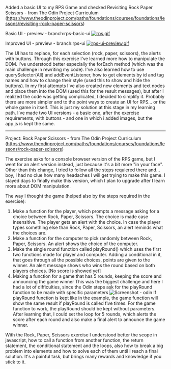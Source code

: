 Added a basic UI to my RPS Game and checked Revisiting Rock Paper Scissors - from The Odin Project Curriculum (https://www.theodinproject.com/paths/foundations/courses/foundations/lessons/revisiting-rock-paper-scissors)


Basic UI - preview - branch:rps-basic-ui
[![rps.gif](https://i.postimg.cc/VLH8Wj4P/rps.gif)](https://postimg.cc/6yRg94DM)


Improved UI - preview - branch:rps-ui
[![rps-ui-preview.gif](https://i.postimg.cc/mkP4FwJD/rps-ui-preview.gif)](https://postimg.cc/1V12kp9h)


The UI has to replace, for each selection (rock, paper, scissors), the alerts with buttons. 
Through this exercise I've learned more how to manipulate the DOM. I've understood better especially the forEach
method (which was the main challenge in rewriting my code). I've also learned how to use querySelector(All) and addEventListener, how to
get elements by id and tag names and how to change their style (used this to show and hide the buttons). 
In my first attempts I've also created new elements and text nodes and place them into the DOM (used this for the result messages), but after I realized the code was getting complicated, I decided to simplify it. 
Probably there are more simpler and to the point ways to create an UI for RPS... or the whole game in itself. 
This is just my solution at this stage in my learning path. 
I've made two UI versions - a basic one, after the exercise requirements, with buttons - and one in which i added images, but the app.js is kept the same. 


----------------------------------------------------------------------------------------------------------------------

Project: Rock Paper Scissors - from The Odin Project Curriculum (https://www.theodinproject.com/paths/foundations/courses/foundations/lessons/rock-paper-scissors)


The exercise asks for a console browser version of the RPS game, but I went for an alert version instead, just because it's a bit more "in your face". Other than this change, I tried to follow all the steps requiered there and... boy, I had no clue how many headaches I will get trying to make this game. I stayed days to finally make this version, which I plan to upgrade after I learn more about DOM manipulation. 

The way I thought the game (helped also by the steps required in the exercise):
1. Make a function for the player, which prompts a message asking for a choice between Rock, Paper, Scissors. The choice is made case insensitive. The player gets an alert with the choice. In case the player types something else than Rock, Paper, Scissors, an alert reminds what the choices are. 
2. Make a function for the computer to pick randomly between Rock, Paper, Scissors. An alert shows the choice of the computer.
3. Make the single round function called playRound() which uses the first two functions made for player and computer. Adding a conditional in it, that goes through all the possible choices, points are given to the winner. An alert message shows who wins the round based on both players choices. [No score is showed yet]
4. Making a function for a game that has 5 rounds, keeping the score and announcing the game winner
This was the biggest challenge and here I had a lot of difficulties, since the Odin steps ask for the playRound function to be made with specific parameters 
![Screenshot - odin](https://user-images.githubusercontent.com/84788709/126489108-a8b7ed94-1bba-46a9-9579-dc942f688121.png)
If playRound function is kept like in the example, the game function will show the same result if playRound is called five times. For the game function to work, the playRound should be kept without parameters. 
After learning that, I could set the loop for 5 rounds, which alerts the score after each round and also make a final alert to announce the game winner. 

With the Rock, Paper, Scissors exercise I understood better the scope in javascript, how to call a function from another function, the return statement, the conditional statement and the loops, also how to break a big problem into elements and how to solve each of them until  I reach a final solution. It's a painful task, but brings many rewards and knowledge if you stick to it. 
